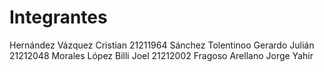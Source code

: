 # Integrantes

Hernández Vázquez Cristian 21211964
Sánchez Tolentinoo Gerardo Julián 21212048
Morales López Billi Joel 21212002
Fragoso Arellano Jorge Yahir

